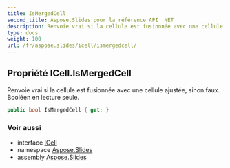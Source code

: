 ```yaml
---
title: IsMergedCell
second_title: Aspose.Slides pour la référence API .NET
description: Renvoie vrai si la cellule est fusionnée avec une cellule ajustée, sinon faux. Booléen en lecture seule.
type: docs
weight: 100
url: /fr/aspose.slides/icell/ismergedcell/
---
```


## Propriété ICell.IsMergedCell

Renvoie vrai si la cellule est fusionnée avec une cellule ajustée, sinon faux. Booléen en lecture seule.

```csharp
public bool IsMergedCell { get; }
```

### Voir aussi

* interface [ICell](../../icell)
* namespace [Aspose.Slides](../../icell)
* assembly [Aspose.Slides](../../../)

<!-- NE PAS ÉDITER : généré par xmldocmd pour Aspose.Slides.dll -->